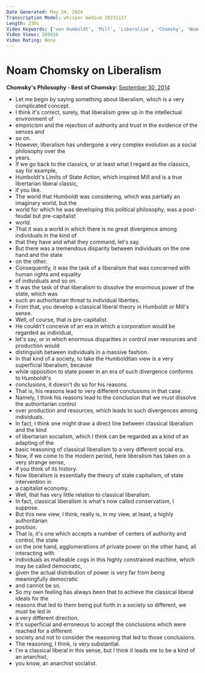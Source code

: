```yaml
---
Date Generated: May 24, 2024
Transcription Model: whisper medium 20231117
Length: 230s
Video Keywords: ['von Humboldt', 'Mill', 'Liberalism', 'Chomsky', 'Noam Chomsky', 'Capitalism', 'Libertarian', 'Libertarianism', 'Authority', 'Power', 'Philosophy', 'Political philosophy', 'Corporations', 'State', 'Tyranny', 'Enlightenment', 'Anarcho-syndicalism', 'Libertarian Socialism', 'Socialism', 'Anarchism', 'Politics', 'History', 'Capitalist', 'Wage Slavery', 'Wage Labour']
Video Views: 109416
Video Rating: None
---
```


# Noam Chomsky on Liberalism
**Chomsky's Philosophy - Best of Chomsky:** [September 30, 2014](https://www.youtube.com/watch?v=yNSgNF4vFeU)
*  Let me begin by saying something about liberalism, which is a very complicated concept.
*  I think it's correct, surely, that liberalism grew up in the intellectual environment of
*  empiricism and the rejection of authority and trust in the evidence of the senses and
*  so on.
*  However, liberalism has undergone a very complex evolution as a social philosophy over the
*  years.
*  If we go back to the classics, or at least what I regard as the classics, say for example,
*  Humboldt's Limits of State Action, which inspired Mill and is a true libertarian liberal classic,
*  if you like.
*  The world that Humboldt was considering, which was partially an imaginary world, but the
*  world for which he was developing this political philosophy, was a post-feudal but pre-capitalist
*  world.
*  That it was a world in which there is no great divergence among individuals in the kind of
*  that they have and what they command, let's say.
*  But there was a tremendous disparity between individuals on the one hand and the state
*  on the other.
*  Consequently, it was the task of a liberalism that was concerned with human rights and equality
*  of individuals and so on.
*  It was the task of that liberalism to dissolve the enormous power of the state, which was
*  such an authoritarian threat to individual liberties.
*  From that, you develop a classical liberal theory in Humboldt or Mill's sense.
*  Well, of course, that is pre-capitalist.
*  He couldn't conceive of an era in which a corporation would be regarded as individual,
*  let's say, or in which enormous disparities in control over resources and production would
*  distinguish between individuals in a massive fashion.
*  In that kind of a society, to take the Humboldtian view is a very superficial liberalism, because
*  while opposition to state power in an era of such divergence conforms to Humboldt's
*  conclusions, it doesn't do so for his reasons.
*  That is, his reasons lead to very different conclusions in that case.
*  Namely, I think his reasons lead to the conclusion that we must dissolve the authoritarian control
*  over production and resources, which leads to such divergences among individuals.
*  In fact, I think one might draw a direct line between classical liberalism and the kind
*  of libertarian socialism, which I think can be regarded as a kind of an adapting of the
*  basic reasoning of classical liberalism to a very different social era.
*  Now, if we come to the modern period, here liberalism has taken on a very strange sense,
*  if you think of its history.
*  Now liberalism is essentially the theory of state capitalism, of state intervention in
*  a capitalist economy.
*  Well, that has very little relation to classical liberalism.
*  In fact, classical liberalism is what's now called conservatism, I suppose.
*  But this new view, I think, really is, in my view, at least, a highly authoritarian
*  position.
*  That is, it's one which accepts a number of centers of authority and control, the state
*  on the one hand, agglomerations of private power on the other hand, all interacting with
*  individuals as malleable cogs in this highly constrained machine, which may be called democratic,
*  given the actual distribution of power is very far from being meaningfully democratic
*  and cannot be so.
*  So my own feeling has always been that to achieve the classical liberal ideals for the
*  reasons that led to them being put forth in a society so different, we must be led in
*  a very different direction.
*  It's superficial and erroneous to accept the conclusions which were reached for a different
*  society and not to consider the reasoning that led to those conclusions.
*  The reasoning, I think, is very substantial.
*  I'm a classical liberal in this sense, but I think it leads me to be a kind of an anarchist,
*  you know, an anarchist socialist.
